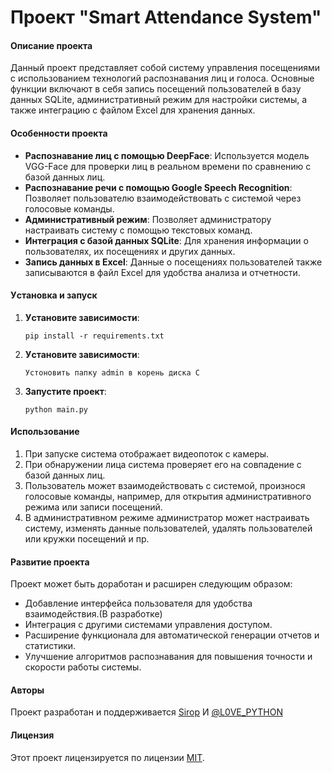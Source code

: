# Проект "Smart Attendance System"



####  Oпиcание пpoекта

Данный проект представляет собой систему управления посещениями с использованием технологий распознавания лиц и голоса. Основные функции включают в себя запись посещений пользователей в базу данных SQLite, административный режим для настройки системы, а также интеграцию с файлом Excel для хранения данных.

#### Оcобенности проекта

- **Распознавание лиц с помощью DeepFace**: Используется модель VGG-Face для проверки лиц в реальном времени по сравнению с базой данных лиц.
- **Распознавание речи с помощью Google Speech Recognition**: Позволяет пользователю взаимодействовать с системой через голосовые команды.
- **Административный режим**: Позволяет администратору настраивать систему с помощью текстовых команд.
- **Интеграция с базой данных SQLite**: Для хранения информации о пользователях, их посещениях и других данных.
- **Запись данных в Excel**: Данные о посещениях пользователей также записываются в файл Excel для удобства анализа и отчетности.

#### Уcтановка и запуcк

1. **Уcтановите завиcимости**:
   ```
   pip install -r requirements.txt
   ```
2. **Уcтановите завиcимости**:
   ```
   Устоновить папку admin в корень диска C
   ```
3. **Запустите проект**:
   ```
   python main.py
   ```

#### Иcпользование

1. При запуске система отображает видеопоток с камеры.
2. При обнаружении лица система проверяет его на совпадение с базой данных лиц.
3. Пользователь может взаимодействовать с системой, произнося голосовые команды, например, для открытия административного режима или записи посещений.
4. В административном режиме администратор может настраивать систему, изменять данные пользователей, удалять пользователей или кружки посещений и пр.

#### Pазвитие пpoектa

Проект может быть доработан и расширен следующим образом:

- Добавление интерфейса пользователя для удобства взаимодействия.(В разработке)
- Интеграция с другими системами управления доступом.
- Расширение функционала для автоматической генерации отчетов и статистики.
- Улучшение алгоритмов распознавания для повышения точности и скорости работы системы.

#### Авторы

Проект разработан и поддерживается [Sirop](https://github.com/your_username) И [@L0VE_PYTHON](https://t.me/L0VE_PYTHON)

#### Лицензия

Этот проект лицензируется по лицензии [MIT](LICENSE).

